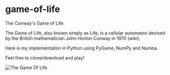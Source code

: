 # game-of-life
The Conway's Game of Life

The Game of Life, also known simply as Life, is a cellular automaton devised by the British mathematician John Horton Conway in 1970 (wiki).

Here is my implementation in Python using PyGame, NumPy and Numba.

Feel free to clone/download and play!

![The Game Of Life](https://user-images.githubusercontent.com/23641410/162638621-d37d3306-2bac-4341-bbab-31f9c36d944b.gif)

<!--
![game-of-life](https://user-images.githubusercontent.com/23641410/35418521-e758d4cc-0232-11e8-8407-f71c136345fd.PNG)
-->
